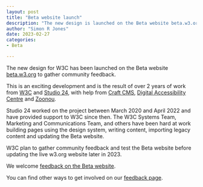 ```yaml
---
layout: post
title: "Beta website launch"
description: "The new design is launched on the Beta website beta.w3.org to gather community feedback"
author: "Simon R Jones"
date: 2023-02-27
categories:
- Beta

---
```


The new design for W3C has been launched on the Beta website [beta.w3.org](https://beta.w3.org/) to gather community feedback. 

This is an exciting development and is the result of over 2 years of work from [W3C](https://www.w3.org/) and [Studio 24](https://www.studio24.net/), 
with help from [Craft CMS](https://craftcms.com/), [Digital Accessibility Centre](https://digitalaccessibilitycentre.org/) and 
[Zoonou](https://zoonou.com/).

Studio 24 worked on the project between March 2020 and April 2022 and have provided support to W3C since then. The W3C 
Systems Team, Marketing and Communications Team, and others have been hard at work building pages using the design system, 
writing content, importing legacy content and updating the Beta website.  

W3C plan to gather community feedback and test the Beta website before updating the live w3.org website later in 2023.

We welcome [feedback on the Beta website](https://github.com/w3c/w3c-website).

You can find other ways to get involved on our [feedback page](../feedback/). 
